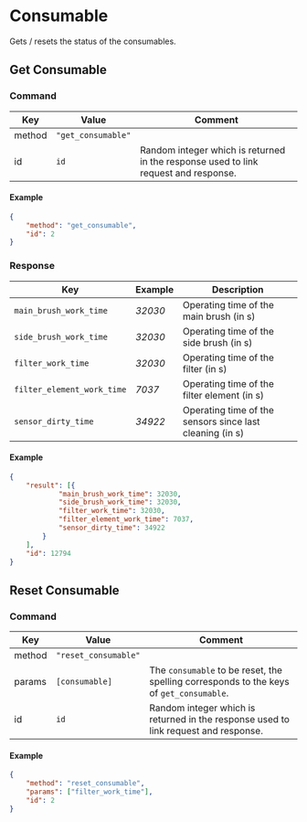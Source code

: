 # Consumable

Gets / resets the status of the consumables.

## Get Consumable

### Command

| Key    | Value              | Comment                                                                             |
| ------ | ------------------ | ----------------------------------------------------------------------------------- |
| method | `"get_consumable"` |                                                                                     |
| id     | `id`               | Random integer which is returned in the response used to link request and response. |

#### Example

```json
{
    "method": "get_consumable",
    "id": 2
}
```

### Response

| Key                        | Example | Description                                              |
| -------------------------- | ------- | -------------------------------------------------------- |
| `main_brush_work_time`     | _32030_ | Operating time of the main brush (in s)                  |
| `side_brush_work_time`     | _32030_ | Operating time of the side brush (in s)                  |
| `filter_work_time`         | _32030_ | Operating time of the filter (in s)                      |
| `filter_element_work_time` | _7037_  | Operating time of the filter element (in s)              |
| `sensor_dirty_time`        | _34922_ | Operating time of the sensors since last cleaning (in s) |

#### Example

```json
{
    "result": [{
            "main_brush_work_time": 32030,
            "side_brush_work_time": 32030,
            "filter_work_time": 32030,
            "filter_element_work_time": 7037,
            "sensor_dirty_time": 34922
        }
    ],
    "id": 12794
}
```

## Reset Consumable

### Command

| Key    | Value                | Comment                                                                                 |
| ------ | -------------------- | --------------------------------------------------------------------------------------- |
| method | `"reset_consumable"` |                                                                                         |
| params | `[consumable]`       | The `consumable` to be reset, the spelling corresponds to the keys of `get_consumable`. |
| id     | `id`                 | Random integer which is returned in the response used to link request and response.     |

#### Example

```json
{
    "method": "reset_consumable",
    "params": ["filter_work_time"],
    "id": 2
}
```
